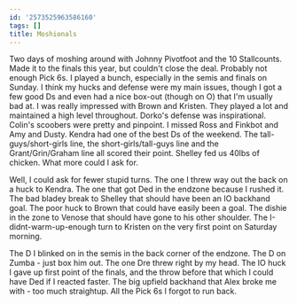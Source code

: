 ```yaml
---
id: '2573525963586160'
tags: []
title: Moshionals
---
```


Two days of moshing around with Johnny Pivotfoot and the 10 Stallcounts. Made it to the finals this year, but couldn't close the deal. Probably not enough Pick 6s. I played a bunch, especially in the semis and finals on Sunday. I think my hucks and defense were my main issues, though I got a few good Ds and even had a nice box-out (though on O) that I'm usually bad at. I was really impressed with Brown and Kristen. They played a lot and maintained a high level throughout. Dorko's defense was inspirational. Colin's scoobers were pretty and pinpoint. I missed Ross and Finkbot and Amy and Dusty. Kendra had one of the best Ds of the weekend. The tall-guys/short-girls line, the short-girls/tall-guys line and the Grant/Grin/Graham line all scored their point. Shelley fed us 40lbs of chicken. What more could I ask for.

Well, I could ask for fewer stupid turns. The one I threw way out the back on a huck to Kendra. The one that got Ded in the endzone because I rushed it. The bad bladey break to Shelley that should have been an IO backhand goal. The poor huck to Brown that could have easily been a goal. The dishie in the zone to Venose that should have gone to his other shoulder. The I-didnt-warm-up-enough turn to Kristen on the very first point on Saturday morning.

The D I blinked on in the semis in the back corner of the endzone. The D on Zumba - just box him out. The one Dre threw right by my head. The IO huck I gave up first point of the finals, and the throw before that which I could have Ded if I reacted faster. The big upfield backhand that Alex broke me with - too much straightup. All the Pick 6s I forgot to run back.
